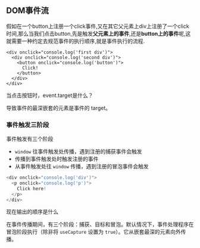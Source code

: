## DOM事件流

假如在一个button上注册一个click事件,又在其它父元素上div上注册了一个click时间,那么当我们点击button,先是触发**父元素上的事件**,还是**button上的事件**呢,这就需要一种约定去规范事件的执行顺序,就是事件执行的流程.

```jS
<div onclick="console.log('first div')">
  <div onclick="console.log('second div')">
    <button onclick="console.log('button')">
      Click!
    </button>
  </div>
</div>
```

当点击按钮时，event.target是什么？

导致事件的最深嵌套的元素是事件的 target。



### 事件触发三阶段

事件触发有三个阶段

- `window` 往事件触发处传播，遇到注册的捕获事件会触发
- 传播到事件触发处时触发注册的事件
- 从事件触发处往 `window` 传播，遇到注册的冒泡事件会触发



```js
<div onclick="console.log('div')">
  <p onclick="console.log('p')">
    Click here!
  </p>
</div>
```

现在输出的顺序是什么

在事件传播期间，有三个阶段：捕获、目标和冒泡。默认情况下，事件处理程序在冒泡阶段执行（除非将 `useCapture` 设置为 `true`）。它从嵌套最深的元素向外传播。
